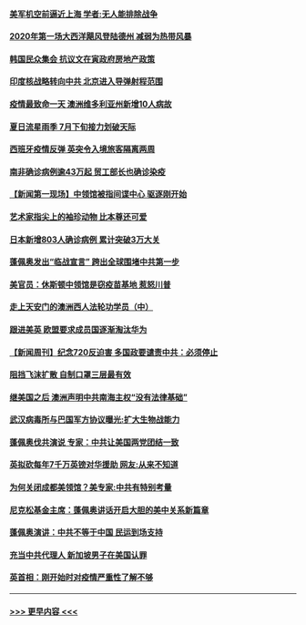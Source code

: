 #### [美军机空前逼近上海 学者:无人能排除战争](../pages/prog202/a102903024.md?t=07270202) 
#### [2020年第一场大西洋飓风登陆德州 减弱为热带风暴](../pages/prog202/a102902989.md?t=07270202) 
#### [韩国民众集会 抗议文在寅政府房地产政策](../pages/prog202/a102902984.md?t=07270202) 
#### [印度核战略转向中共 北京进入导弹射程范围](../pages/prog202/a102902352.md?t=07270202) 
#### [疫情最致命一天  澳洲维多利亚州新增10人病故](../pages/prog202/a102902963.md?t=07270202) 
#### [夏日流星雨季 7月下旬接力划破天际](../pages/prog202/a102902943.md?t=07270202) 
#### [西班牙疫情反弹 英突令入境旅客隔离两周](../pages/prog202/a102902932.md?t=07270202) 
#### [南非确诊病例逾43万起 贸工部长也确诊染疫](../pages/prog202/a102902908.md?t=07270202) 
#### [【新闻第一现场】中领馆被指间谍中心 驱逐刚开始](../pages/prog202/a102902912.md?t=07270202) 
#### [艺术家指尖上的袖珍动物 比本尊还可爱](../pages/prog202/a102902193.md?t=07270202) 
#### [日本新增803人确诊病例 累计突破3万大关](../pages/prog202/a102902869.md?t=07270202) 
#### [蓬佩奥发出“临战宣言” 跨出全球围堵中共第一步](../pages/prog202/a102902857.md?t=07270202) 
#### [美官员：休斯顿中领馆是窃疫苗基地 惹怒川普](../pages/prog202/a102902835.md?t=07270202) 
#### [走上天安门的澳洲西人法轮功学员（中）](../pages/prog202/a102902795.md?t=07270202) 
#### [跟进美英 欧盟要求成员国逐渐淘汰华为](../pages/prog202/a102902677.md?t=07270202) 
#### [【新闻周刊】纪念720反迫害 多国政要谴责中共：必须停止](../pages/prog202/a102902680.md?t=07270202) 
#### [阻挡飞沫扩散 自制口罩三层最有效](../pages/prog202/a102902362.md?t=07270202) 
#### [继美国之后 澳洲声明中共南海主权“没有法律基础”](../pages/prog202/a102902638.md?t=07270202) 
#### [武汉病毒所与巴国军方协议曝光:扩大生物战能力](../pages/prog202/a102902614.md?t=07270202) 
#### [蓬佩奥伐共演说 专家：中共让美国两党团结一致](../pages/prog202/a102902633.md?t=07270202) 
#### [英拟砍每年7千万英镑对华援助 网友:从来不知道](../pages/prog202/a102902607.md?t=07270202) 
#### [为何关闭成都美领馆？美专家:中共有特别考量](../pages/prog202/a102902357.md?t=07270202) 
#### [尼克松基金主席：蓬佩奥讲话开启大胆的美中关系新篇章](../pages/prog202/a102902495.md?t=07270202) 
#### [蓬佩奥演讲：中共不等于中国 民运到场支持](../pages/prog202/a102902598.md?t=07270202) 
#### [充当中共代理人 新加坡男子在美国认罪](../pages/prog202/a102902596.md?t=07270202) 
#### [英首相：刚开始时对疫情严重性了解不够](../pages/prog202/a102902408.md?t=07270202) 

----
#### [ >>> 更早内容 <<< ](../indexes/prog202-earlier.md)
